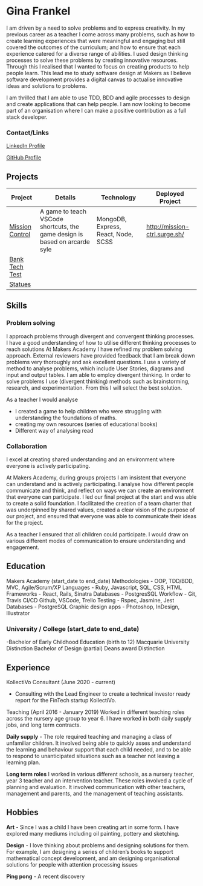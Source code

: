 # Gina Frankel

I am driven by a need to solve problems and to express creativity. In my previous career as a teacher I come across many problems, such as how to create learning experiences that were meaningful and engaging  but still covered the outcomes of the curriculum; and how to ensure that each experience catered for a diverse range of abilities. I used  design thinking processes to solve these problems by creating innovative resources.  Through this I realised that I wanted to focus on creating products to help people learn. This lead me to study software design at Makers as I believe software development provides a digital canvas to actualise innovative ideas and solutions to problems. 

I am thrilled that I am able to use TDD, BDD and agile processes to design and create applications that can help people. I am now looking to become part  of an organisation where I can make a positive contribution as a full stack  developer.

### Contact/Links

[LinkedIn Profile](https://www.linkedin.com/in/gina-frankel-a935961b0/)

[GitHub Profile](https://github.com/gina-frankel)

## Projects 

| Project  | Details  | Technology  | Deployed Project  |
|----------|----------|---|---|
| [Mission Control](https://github.com/tommyrharper/mission-ctrl)       | A game to teach VSCode shortcuts, the game design is based on arcarde syle | MongoDB, Express, React, Node, SCSS  | http://mission-ctrl.surge.sh/  |   
|[Bank Tech Test](https://github.com/Gina-Frankel/bank_tech_tests)         |          |   |   |   
|[Statues](https://github.com/Gina-Frankel/statues)          |          |   |   |   

## Skills

### Problem solving
I approach problems through divergent and convergent thinking processes. I have a good understanding of how to utilise different thinking processes to reach solutions
At Makers Academy I have refined my problem solving approach. External reviewers have provided feedback that I am break down problems very thoroughly and ask excellent questions. I use a variety of method to analyse problems, which include User Stories, diagrams and input and output tables. I am able to employ divergent thinking. In order to solve problems I use (divergent thinking) methods such as  brainstorming, research, and experimentation. From this I will select the best solution. 

As a teacher I would analyse 
- I created a game to help children who were struggling with understanding the foundations of maths.
- creating my own resources (series of educational books)
- Different way of analysing read

### Collaboration  
I excel at creating shared understanding and an environment where everyone is actively participating.

At Makers Academy, during groups projects I am insistent  that everyone can understand and is actively participating. I analyse how different people communicate and think, and reflect on  ways we can create an environment that everyone can participate. I led our final project at the start and was able to create a solid foundation. I facilitated the creation of a team charter that was underpinned by shared values, created a clear vision of the purpose of our project, and ensured that everyone was able to communicate their ideas for the project. 

As a teacher I ensured that all children could participate. I would draw on various different modes of communication to ensure understanding and engagement. 



## Education

Makers Academy (start_date to end_date)
Methodologies  - OOP, TDD/BDD, MVC, Agile/Scrum/XP
Languages - Ruby, Javascript, SQL, CSS, HTML
Frameworks - React, Rails, Sinatra 
Databases - PostgresSQL 
Workflow - Git, Travis CI/CD Github, VSCode, Trello 
Testing - Rspec, Jasmine, Jest
Databases - PostgreSQL
Graphic design apps - Photoshop, InDesign, Illustrator 

### University / College (start_date to end_date)
-Bachelor of Early Childhood Education (birth to 12) Macquarie University
Distinction
Bachelor of Design (partial)
Deans award
Distinction

## Experience
KollectiVo Consultant (June 2020 - current) 
- Consulting with the Lead Engineer to create a technical investor ready report for the FinTech startup KollectiVo.

 Teaching (April 2016 - January 2019)
Worked in different teaching roles across the nursery age group to year 6. I have worked in both daily supply jobs, and long term contracts.

**Daily supply** - The role required teaching and managing a class of unfamiliar children. It involved being able to quickly asses and understand the learning and behaviour support that each child needed, and to be able to respond to unanticipated situations such as a teacher not leaving a learning plan. 
 
**Long term roles** I worked in various different schools, as a nursery teacher, year 3 teacher and an intervention teacher. 
These roles involved a cycle of planning and evaluation. It involved communication with other teachers, management and parents, and the management of teaching assistants. 

## Hobbies
**Art** - Since I was a child I have been creating art in some form. I have explored many mediums including oil painting, pottery and sketching. 

**Design** - I love thinking about problems and designing solutions for them. For example, I am designing a series of children’s books to support mathematical concept development, and am designing  organisational solutions for people with attention processing issues

**Ping pong** - A recent discovery
